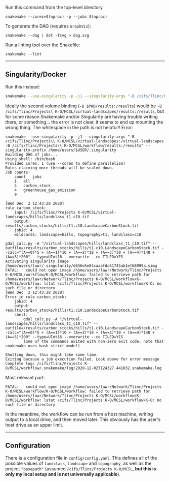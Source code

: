Run this command from the top-level directory

`snakemake --cores=$(nproc) -p --jobs $(nproc)`

To generate the DAG (requires `GraphViz`):

`snakemake --dag | dot -Tsvg > dag.svg`

Run a linting tool over the Snakefile:

`snakemake --lint`

---

## Singularity/Docker

Run this instead:

```bash
snakemake --use-singularity -p -j1 --singularity-args "-B /cifs/Tlinc/Projects\ K-O/MCSL/virtual-landscapes:/virtual-landscapes -B $PWD/results:/results -B $PWD/logs:/logs" --singularity-prefix /home/users/$USER/.singularity --use-conda
```

Ideally the second volume binding (`-B $PWD/results:/results`) would be `-B /cifs/Tlinc/Projects\ K-O/MCSL/virtual-landscapes/results:/results`, but for some reason Snakemake and/or Singularity are having trouble writing there, or something... the error is not clear, it seems to end up mounting the wrong thing. The whitespace in the path is not helpful!! Error:

```
snakemake --use-singularity -p -j1 --singularity-args "-B /cifs/Tlinc/Projects\\ K-O/MCSL/virtual-landscapes:/virtual-landscapes -B /cifs/Tlinc/Projects\\ K-O/MCSL/workflow/results:/results" --singularity-prefix /home/users/$USER/.singularity
Building DAG of jobs...
Using shell: /bin/bash
Provided cores: 1 (use --cores to define parallelism)
Rules claiming more threads will be scaled down.
Job counts:
	count	jobs
	1	all
	4	carbon_stock
	4	greenhouse_gas_emission
	9

[Wed Dec  2 12:43:28 2020]
rule carbon_stock:
    input: /cifs/Tlinc/Projects K-O/MCSL/virtual-landscapes/hills/landclass_t1_c10.tif
    output: results/carbon_stocks/hills/t1.c10.LandscapeCarbonStock.tif
    jobid: 4
    wildcards: landscape=hills, topography=t1, landclass=c10

gdal_calc.py -A "/virtual-landscapes/hills/landclass_t1_c10.tif" --outfile=/results/carbon_stocks/hills/t1.c10.LandscapeCarbonStock.tif --calc="(A==0)*5 + (A==1)*10 + (A==2)*18 + (A==3)*30 + (A==4)*140 + (A==5)*200" --type=UInt16 --overwrite --co TILED=YES
Activating singularity image /home/users/lawr/.singularity/d656e5e84caaafdc61745ab1ef68999a.simg
FATAL:   could not open image /home/users/lawr/Network/Tlinc/Projects K-O/MCSL/workflow/K-O/MCSL/workflow: failed to retrieve path for /home/users/lawr/Network/Tlinc/Projects K-O/MCSL/workflow/K-O/MCSL/workflow: lstat /cifs/Tlinc/Projects K-O/MCSL/workflow/K-O: no such file or directory
[Wed Dec  2 12:43:28 2020]
Error in rule carbon_stock:
    jobid: 4
    output: results/carbon_stocks/hills/t1.c10.LandscapeCarbonStock.tif
    shell:
        gdal_calc.py -A "/virtual-landscapes/hills/landclass_t1_c10.tif" --outfile=/results/carbon_stocks/hills/t1.c10.LandscapeCarbonStock.tif --calc="(A==0)*5 + (A==1)*10 + (A==2)*18 + (A==3)*30 + (A==4)*140 + (A==5)*200" --type=UInt16 --overwrite --co TILED=YES
        (one of the commands exited with non-zero exit code; note that snakemake uses bash strict mode!)

Shutting down, this might take some time.
Exiting because a job execution failed. Look above for error message
Complete log: /cifs/Tlinc/Projects K-O/MCSL/workflow/.snakemake/log/2020-12-02T124327.441032.snakemake.log
```

Most relevant part:

```
FATAL:   could not open image /home/users/lawr/Network/Tlinc/Projects K-O/MCSL/workflow/K-O/MCSL/workflow: failed to retrieve path for /home/users/lawr/Network/Tlinc/Projects K-O/MCSL/workflow/K-O/MCSL/workflow: lstat /cifs/Tlinc/Projects K-O/MCSL/workflow/K-O: no such file or directory
```

In the meantime, the workflow can be run from a host machine, writing output to a local drive, and then moved later. This obviously has the user's host drive as an upper limit.

---

## Configuration

There is a configuration file in `config/config.yaml`. This defines all of the possible values of `landclass`, `landscape` and `topography`, as well as the project `"basepath"` (assumed `/cifs/Tlinc/Projects K-O/MCSL`, **but this is only my local setup and is not universally applicable**).

